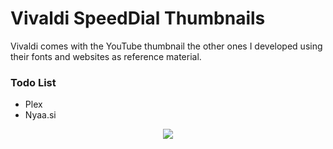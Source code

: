 <h1>Vivaldi SpeedDial Thumbnails</h1>

Vivaldi comes with the YouTube thumbnail the other ones I developed using their fonts and websites as reference material.

<h3>Todo List</h3>
<ul>
  <li>Plex</li>
  <li>Nyaa.si</li>
</ul>

<p align="center">
  <img src="https://user-images.githubusercontent.com/2813789/139477701-d996924d-365a-4d73-86e7-72c6741732a1.png" />
</p>
